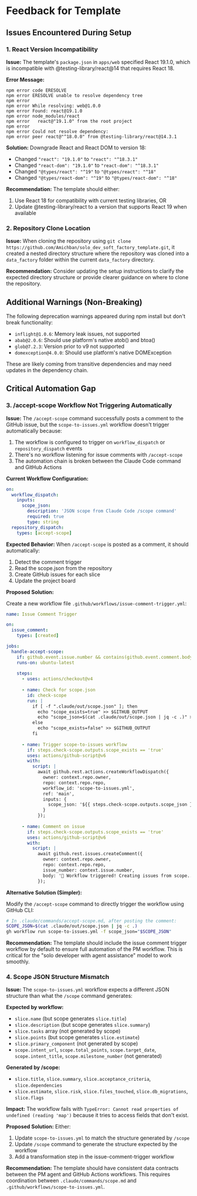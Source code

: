 # Feedback for Template

## Issues Encountered During Setup

### 1. React Version Incompatibility

**Issue:** 
The template's `package.json` in `apps/web` specified React 19.1.0, which is incompatible with @testing-library/react@14 that requires React 18.

**Error Message:**
```
npm error code ERESOLVE
npm error ERESOLVE unable to resolve dependency tree
npm error
npm error While resolving: web@1.0.0
npm error Found: react@19.1.0
npm error node_modules/react
npm error   react@"19.1.0" from the root project
npm error
npm error Could not resolve dependency:
npm error peer react@"^18.0.0" from @testing-library/react@14.3.1
```

**Solution:**
Downgrade React and React DOM to version 18:
- Changed `"react": "19.1.0"` to `"react": "^18.3.1"`
- Changed `"react-dom": "19.1.0"` to `"react-dom": "^18.3.1"`
- Changed `"@types/react": "^19"` to `"@types/react": "^18"`
- Changed `"@types/react-dom": "^19"` to `"@types/react-dom": "^18"`

**Recommendation:**
The template should either:
1. Use React 18 for compatibility with current testing libraries, OR
2. Update @testing-library/react to a version that supports React 19 when available

### 2. Repository Clone Location

**Issue:**
When cloning the repository using `git clone https://github.com/Amichban/solo_dev_soft_factory_template.git`, it created a nested directory structure where the repository was cloned into a `data_factory` folder within the current `data_factory` directory.

**Recommendation:**
Consider updating the setup instructions to clarify the expected directory structure or provide clearer guidance on where to clone the repository.

## Additional Warnings (Non-Breaking)

The following deprecation warnings appeared during npm install but don't break functionality:
- `inflight@1.0.6`: Memory leak issues, not supported
- `abab@2.0.6`: Should use platform's native atob() and btoa()
- `glob@7.2.3`: Version prior to v9 not supported
- `domexception@4.0.0`: Should use platform's native DOMException

These are likely coming from transitive dependencies and may need updates in the dependency chain.

## Critical Automation Gap

### 3. /accept-scope Workflow Not Triggering Automatically

**Issue:**
The `/accept-scope` command successfully posts a comment to the GitHub issue, but the `scope-to-issues.yml` workflow doesn't trigger automatically because:
1. The workflow is configured to trigger on `workflow_dispatch` or `repository_dispatch` events
2. There's no workflow listening for issue comments with `/accept-scope`
3. The automation chain is broken between the Claude Code command and GitHub Actions

**Current Workflow Configuration:**
```yaml
on:
  workflow_dispatch:
    inputs:
      scope_json:
        description: 'JSON scope from Claude Code /scope command'
        required: true
        type: string
  repository_dispatch:
    types: [accept-scope]
```

**Expected Behavior:**
When `/accept-scope` is posted as a comment, it should automatically:
1. Detect the comment trigger
2. Read the scope.json from the repository
3. Create GitHub issues for each slice
4. Update the project board

**Proposed Solution:**

Create a new workflow file `.github/workflows/issue-comment-trigger.yml`:

```yaml
name: Issue Comment Trigger

on:
  issue_comment:
    types: [created]

jobs:
  handle-accept-scope:
    if: github.event.issue.number && contains(github.event.comment.body, '/accept-scope')
    runs-on: ubuntu-latest
    
    steps:
      - uses: actions/checkout@v4
      
      - name: Check for scope.json
        id: check-scope
        run: |
          if [ -f ".claude/out/scope.json" ]; then
            echo "scope_exists=true" >> $GITHUB_OUTPUT
            echo "scope_json=$(cat .claude/out/scope.json | jq -c .)" >> $GITHUB_OUTPUT
          else
            echo "scope_exists=false" >> $GITHUB_OUTPUT
          fi
      
      - name: Trigger scope-to-issues workflow
        if: steps.check-scope.outputs.scope_exists == 'true'
        uses: actions/github-script@v6
        with:
          script: |
            await github.rest.actions.createWorkflowDispatch({
              owner: context.repo.owner,
              repo: context.repo.repo,
              workflow_id: 'scope-to-issues.yml',
              ref: 'main',
              inputs: {
                scope_json: '${{ steps.check-scope.outputs.scope_json }}'
              }
            });
            
      - name: Comment on issue
        if: steps.check-scope.outputs.scope_exists == 'true'
        uses: actions/github-script@v6
        with:
          script: |
            await github.rest.issues.createComment({
              owner: context.repo.owner,
              repo: context.repo.repo,
              issue_number: context.issue.number,
              body: '🤖 Workflow triggered! Creating issues from scope...'
            });
```

**Alternative Solution (Simpler):**

Modify the `/accept-scope` command to directly trigger the workflow using GitHub CLI:

```bash
# In .claude/commands/accept-scope.md, after posting the comment:
SCOPE_JSON=$(cat .claude/out/scope.json | jq -c .)
gh workflow run scope-to-issues.yml -f scope_json="$SCOPE_JSON"
```

**Recommendation:**
The template should include the issue comment trigger workflow by default to ensure full automation of the PM workflow. This is critical for the "solo developer with agent assistance" model to work smoothly.

### 4. Scope JSON Structure Mismatch

**Issue:**
The `scope-to-issues.yml` workflow expects a different JSON structure than what the `/scope` command generates:

**Expected by workflow:**
- `slice.name` (but scope generates `slice.title`)
- `slice.description` (but scope generates `slice.summary`)
- `slice.tasks` array (not generated by scope)
- `slice.points` (but scope generates `slice.estimate`)
- `slice.primary_component` (not generated by scope)
- `scope.intent_url`, `scope.total_points`, `scope.target_date`, `scope.intent_title`, `scope.milestone_number` (not generated)

**Generated by /scope:**
- `slice.title`, `slice.summary`, `slice.acceptance_criteria`, `slice.dependencies`
- `slice.estimate`, `slice.risk`, `slice.files_touched`, `slice.db_migrations`, `slice.flags`

**Impact:**
The workflow fails with `TypeError: Cannot read properties of undefined (reading 'map')` because it tries to access fields that don't exist.

**Proposed Solution:**
Either:
1. Update `scope-to-issues.yml` to match the structure generated by `/scope`
2. Update `/scope` command to generate the structure expected by the workflow
3. Add a transformation step in the issue-comment-trigger workflow

**Recommendation:**
The template should have consistent data contracts between the PM agent and GitHub Actions workflows. This requires coordination between `.claude/commands/scope.md` and `.github/workflows/scope-to-issues.yml`.